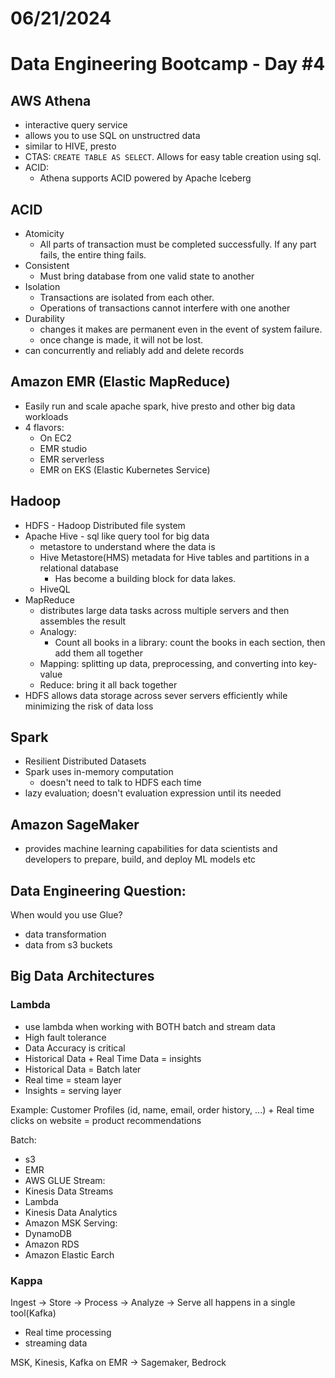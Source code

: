 # 06/21/2024 
# Data Engineering Bootcamp - Day #4

## AWS Athena
- interactive query service
- allows you to use SQL on unstructred data
- similar to HIVE, presto
- CTAS: `CREATE TABLE AS SELECT`. Allows for easy table creation using sql.
- ACID:
    - Athena supports ACID powered by Apache Iceberg

## ACID
- Atomicity
    - All parts of transaction must be completed successfully. If any part fails, the entire thing fails.
- Consistent
    - Must bring database from one valid state to another
- Isolation
    - Transactions are isolated from each other.
    - Operations of transactions cannot interfere with one another
- Durability
    - changes it makes are permanent even in the event of system failure.
    - once change is made, it will not be lost.
- can concurrently and reliably add and delete records

## Amazon EMR (Elastic MapReduce)
- Easily run and scale apache spark, hive presto and other big data workloads 
- 4 flavors:
    - On EC2
    - EMR studio
    - EMR serverless
    - EMR on EKS (Elastic Kubernetes Service)

## Hadoop
- HDFS - Hadoop Distributed file system
- Apache Hive - sql like query tool for big data
    - metastore to understand where the data is
    - Hive Metastore(HMS) metadata for Hive tables and partitions in a relational database
        - Has become a building block for data lakes. 
    - HiveQL
- MapReduce
    - distributes large data tasks across multiple servers and then assembles the result
    - Analogy: 
        - Count all books in a library: count the books in each section, then add them all together
    - Mapping: splitting up data, preprocessing, and converting into key-value
    - Reduce: bring it all back together
- HDFS allows data storage across sever servers efficiently while minimizing the risk of data loss

## Spark
- Resilient Distributed Datasets
- Spark uses in-memory computation
    - doesn't need to talk to HDFS each time
- lazy evaluation; doesn't evaluation expression until its needed

## Amazon SageMaker
- provides machine learning capabilities for data scientists and developers to prepare, build, and deploy ML models etc

## Data Engineering Question:
When would you use Glue?
- data transformation
- data from s3 buckets

## Big Data Architectures
### Lambda
- use lambda when working with BOTH batch and stream data
- High fault tolerance
- Data Accuracy is critical 
- Historical Data + Real Time Data  = insights
- Historical Data = Batch later
- Real time = steam layer
- Insights = serving layer

Example:
Customer Profiles (id, name, email, order history, ...)
        +
Real time clicks on website
        =
product recommendations

Batch:
- s3
- EMR
- AWS GLUE
Stream:
- Kinesis Data Streams
- Lambda
- Kinesis Data Analytics
- Amazon MSK
Serving:
- DynamoDB
- Amazon RDS
- Amazon Elastic Earch

### Kappa
Ingest -> Store -> Process -> Analyze -> Serve all happens in a single tool(Kafka)
- Real time processing
- streaming data

MSK, Kinesis, Kafka on EMR -> Sagemaker, Bedrock
